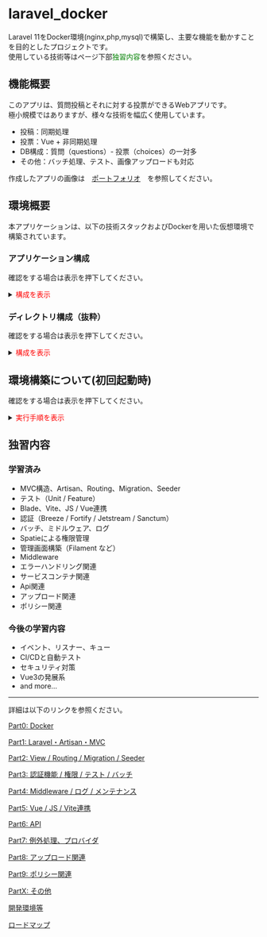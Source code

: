 # laravel_docker

Laravel 11をDocker環境(nginx,php,mysql)で構築し、主要な機能を動かすことを目的としたプロジェクトです。  
使用している技術等はページ下部<font color="Green">独習内容</font>を参照ください。

## 機能概要

このアプリは、質問投稿とそれに対する投票ができるWebアプリです。  
極小規模ではありますが、様々な技術を幅広く使用しています。  
- 投稿：同期処理
- 投票：Vue + 非同期処理
- DB構成：質問（questions）- 投票（choices）の一対多
- その他：バッチ処理、テスト、画像アップロードも対応

作成したアプリの画像は　[ポートフォリオ](docs/portfolio.md)　を参照してください。

## 環境概要

本アプリケーションは、以下の技術スタックおよびDockerを用いた仮想環境で構築されています。

### アプリケーション構成

確認をする場合は表示を押下してください。

<details>

<summary><font color="Red">構成を表示</font></summary>

| 項目        | バージョン例        | 説明 |
|-------------|---------------------|------|
| Laravel     | 11.x                | PHPフレームワーク |
| PHP         | 8.3.2.1             | Laravel実行用 |
| MySQL       | 8.0.36              | データベース |
| Nginx       | 1.24                | Webサーバー |
| Node.js     | v18.20.8            | フロントエンドビルド |
| Composer    | 2.8.9               | PHPパッケージ管理 |
| OS          | Ubuntu 25.02        | 開発ベース環境 |
| Docker      | 28.1.1              | コンテナ実行環境 |
| Docker Compose | 2.34             | コンテナオーケストレーション |

</details>

### ディレクトリ構成（抜粋）

確認をする場合は表示を押下してください。

<details>

<summary><font color="Red">構成を表示</font></summary>

.  
├── laravel_docker/  
├── ├── docker/                 # Docker関連の設定ファイル  
├── │   ├── nginx/             # Nginxの設定ファイル  
├── ├── php/                    # PHPの設定ファイル  
├── │   ├── Dockerfile         # Dockerファイル  
├── ├── laravel-project/        # Laravelアプリケーション本体  
├── │   ├── app/                # アプリケーションのコアコード  
├── │   ├── bootstrap/          # アプリケーションのブートストラップファイル  
├── │   ├── config/             # 設定ファイル  
├── │   ├── database/           # マイグレーションやシーディング  
├── │   ├── public/             # 公開ディレクトリ（ドキュメントルート）  
├── │   ├── resources/          # ビューやアセット  
├── │   ├── routes/             # ルーティング定義  
├── │   ├── storage/            # ログやキャッシュなどのストレージ  
├── │   └── tests/              # テストコード  
├── ├── docker-compose.yml      # Docker Composeの設定ファイル  
├── ├── init.sh                 # 初期セットアップスクリプト  
├── ├── package.json            # Node.jsの依存関係定義  
├── ├── package-lock.json       # Node.jsの依存関係のロックファイル  
└── └── README.md               # プロジェクトの説明ファイル  

</details>

## 環境構築について(初回起動時)

確認をする場合は表示を押下してください。

<details>

<summary><font color="Red">実行手順を表示</font></summary>


### git clone

gitの利用が可能な状態を前提

`mkdir work && cd work`  
`git clone git@github.com:git-syuu2449/laravel_docker.git`  

### コンテナの起動

#### 事前準備

設定の共通化をdockerとlaravel側でしている為、.envの配置を行う必要がある。  
*.envの配置については.envの設定項を参照*  
配置後、以下コマンドをコンソールにて実行する。  


```bash
cd laravel_docker
`./init.sh`
```

boxの立ち上げを行う

```bash
UID=1000 GID=1000 docker compose --env-file .env up -d --build
docker compose exec app bash
```

以下はコンテナ内で実施する内容

`cd /var/www/laravel-project`  
`./setup.sh`  
setup.sh内でcomposerの実行、migrateを実行する。  

`npm run dev`  
viteの起動を行う  
css,js等をpublicに配置していない為必要となる。

[サイトURL：http://localhost:8000/](http://localhost:8000/)  
[開発用サイトURL一覧：http://localhost:8000/dev/routes](http://localhost:8000/dev/routes)  
[phpMyAdmin:http://localhost:8080/](http://localhost:8080/)

### .envの設定

以下の.envをcloneしたディレクトリの直下に作成する。  

```bash
cd laravel_docker
vi .env
```

<details>

<summary><font color="Red">.env例</font></summary>

```
# --- Laravel UID/GID ---
UID=1000
GID=1000

# --- MySQL ---
MYSQL_ROOT_PASSWORD=password
MYSQL_DATABASE=laravel_db

# --- phpMyAdmin ---
PMA_USER=root
PMA_PASSWORD=password

# --- PORT設定 ---
APP_PORT=8000
MYSQL_PORT=3306
PMA_PORT=8080

```

</details>

</details>


## 独習内容

### 学習済み

- MVC構造、Artisan、Routing、Migration、Seeder
- テスト（Unit / Feature）
- Blade、Vite、JS / Vue連携
- 認証（Breeze / Fortify / Jetstream / Sanctum）
- バッチ、ミドルウェア、ログ
- Spatieによる権限管理
- 管理画面構築（Filament など）
- Middleware
- エラーハンドリング関連
- サービスコンテナ関連
- Api関連
- アップロード関連
- ポリシー関連

### 今後の学習内容

- イベント、リスナー、キュー
- CI/CDと自動テスト
- セキュリティ対策
- Vue3の発展系
- and more...

---

詳細は以下のリンクを参照ください。

[Part0: Docker](docs/part0_docker.md)

[Part1: Laravel・Artisan・MVC](docs/part1_app_overview.md)

[Part2: View / Routing / Migration / Seeder](docs/part2_view_routing_db.md)

[Part3: 認証機能 / 権限 / テスト / バッチ](docs/part3_auth_permission_test_batch.md)

[Part4: Middleware / ログ / メンテナンス](docs/part4_middleware_logs_maintenance.md)

[Part5: Vue / JS / Vite連携](docs/part5_vue_js_vite.md)

[Part6: API](docs/part6_api.md)

[Part7: 例外処理、プロバイダ](docs/part7_exeption.md)

[Part8: アップロード関連](docs/part8_upload.md)

[Part9: ポリシー関連](docs/part8_policy.md)

[PartX: その他](docs/part_x_other.md)

[開発環境等](docs/開発環境.md)

[ロードマップ](docs/ロードマップ.md)

